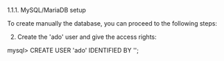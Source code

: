 1.1.1. MySQL/MariaDB setup

To create manually the database, you can proceed to the following steps:

  2)  Create the 'ado' user and give the access rights:


mysql> CREATE USER 'ado' IDENTIFIED BY '';


